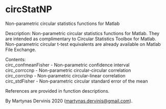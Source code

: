 # circStatNP
Non-parametric circular statistics functions for Matlab 

Description: Non-parametric circular statistics functions for Matlab. They are intended as complimentary to Circular Statistics Toolbox for Matlab. Non-parametric circular t-test equivalents are already available on Matlab File Exchange.

Contents:  
circ_confmeanFisher - Non-parametric confidence interval  
circ_corrccnp - Non-parametric circular-circular correlation  
circ_corrclnp - Non-parametric circular-linear correlation  
circ_stdFisher - Non-parametric circular standard error of the mean  

References are provided in function descriptions.

By Martynas Dervinis 2020 (martynas.dervinis@gmail.com).
